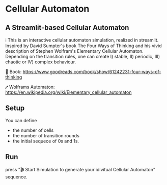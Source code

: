 # Cellular Automaton
## A Streamlit-based Cellular Automaton

ℹ️ This is an interactive cellular automaton simulation, realized in streamlit. Inspired by David Sumpter's book The Four Ways of Thinking and his vivid description of Stephen Wolfram's Elementary Cellular Automaton. 
Depending on the transition rules, one can create I) stable, II) periodic, III) chaotic or IV) complex behaviour.

📕 Book: https://www.goodreads.com/book/show/61242231-four-ways-of-thinking

⑇ Wolframs Automaton: https://en.wikipedia.org/wiki/Elementary_cellular_automaton 

## Setup 
You can define
- the number of cells
- the number of transition rounds
- the initial sequece of 0s and 1s. 

## Run
press "🎬 Start Simulation to generate your idivitual Cellular Automaton" sequence.